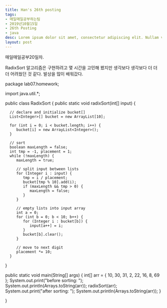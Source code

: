 ```yaml
---
title: Han's 26th posting
tags:
- 매일매일공부하는팀
- 2019년10월15일
- 26th Posting
- java
desc: Lorem ipsum dolor sit amet, consectetur adipiscing elit. Nullam vehicula gravida felis et dapibus.
layout: post
---
```


<!-- more -->
<!-- Mauris a molestie neque. Aliquam non malesuada nisi, a sodales purus. Nam molestie faucibus sapien eu euismod. Sed scelerisque ornare euismod. In tincidunt est vel pharetra convallis. Praesent vitae nisi odio.-->

매일매일공부20일차.

RadixSort 알고리즘은 구현하려고 몇 시간을 고민해 봤지만 생각보다 생각보다 더 더 더 어려웠던 것 같다. 발상을 많이 배워갔다.

package lab07.homework;

import java.util.*;

public class RadixSort {
   public static void radixSort(int[] input) {

      // declare and initialize bucket[]
      List<Integer>[] bucket = new ArrayList[10];
    
      for (int i = 0; i < bucket.length; i++) {
         bucket[i] = new ArrayList<Integer>();
      }
    
      // sort
      boolean maxLength = false;
      int tmp = -1, placement = 1;
      while (!maxLength) {
         maxLength = true;
    
         // split input between lists
         for (Integer i : input) {
            tmp = i / placement;
            bucket[tmp % 10].add(i);
            if (maxLength && tmp > 0) {
               maxLength = false;
            }
         }
    
         // empty lists into input array
         int a = 0;
         for (int b = 0; b < 10; b++) {
            for (Integer i : bucket[b]) {
               input[a++] = i;
            }
            bucket[b].clear();
         }
    
         // move to next digit
         placement *= 10;
      }
   }

   public static void main(String[] args) {
      int[] arr = { 10, 30, 31, 2, 22, 16, 8, 69 };
      System.out.print("before sorting: ");
      System.out.println(Arrays.toString(arr));
      radixSort(arr);
      System.out.print("after sorting: ");
      System.out.println(Arrays.toString(arr));
   }

}